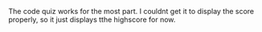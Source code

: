 The code quiz works for the most part.
I couldnt get it to display the score properly, so it just displays tthe highscore for now.